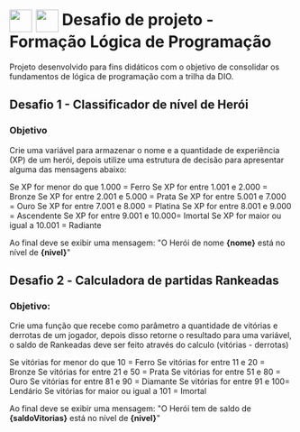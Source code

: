 <h1>
    <a href="https://www.dio.me/">
     <img align="center" width="40px" src="https://hermes.digitalinnovation.one/assets/diome/logo-minimized.png"></a>
  <a href="[https://www.dio.me/](https://web.dio.me/track/decola-tech-avanade-net-developer)">
     <img align="center" width="40px" src="https://hermes.dio.me/tracks/977d1b41-5888-44d7-8e4c-57d2348748dc.png"></a>
    <span>Desafio de projeto - Formação Lógica de Programação</span>
</h1>

Projeto desenvolvido para fins didáticos com o objetivo de consolidar os fundamentos de lógica de programação com a trilha da DIO.

## Desafio 1 - Classificador de nível de Herói
### Objetivo
Crie uma variável para armazenar o nome e a quantidade de experiência (XP) de um herói, depois utilize uma estrutura de decisão para apresentar alguma das mensagens abaixo:

Se XP for menor do que 1.000 = Ferro
Se XP for entre 1.001 e 2.000 = Bronze
Se XP for entre 2.001 e 5.000 = Prata
Se XP for entre 5.001 e 7.000 = Ouro
Se XP for entre 7.001 e 8.000 = Platina
Se XP for entre 8.001 e 9.000 = Ascendente
Se XP for entre 9.001 e 10.000= Imortal
Se XP for maior ou igual a 10.001 = Radiante

Ao final deve se exibir uma mensagem:
"O Herói de nome **{nome}** está no nível de **{nivel}**"

## Desafio 2️ - Calculadora de partidas Rankeadas
### Objetivo:
Crie uma função que recebe como parâmetro a quantidade de vitórias e derrotas de um jogador,
depois disso retorne o resultado para uma variável, o saldo de Rankeadas deve ser feito através do calculo (vitórias - derrotas)

Se vitórias for menor do que 10 = Ferro
Se vitórias for entre 11 e 20 = Bronze
Se vitórias for entre 21 e 50 = Prata
Se vitórias for entre 51 e 80 = Ouro
Se vitórias for entre 81 e 90 = Diamante
Se vitórias for entre 91 e 100= Lendário
Se vitórias for maior ou igual a 101 = Imortal

Ao final deve se exibir uma mensagem:
"O Herói tem de saldo de **{saldoVitorias}** está no nível de **{nivel}**"

 

